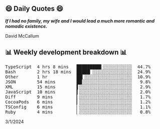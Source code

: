 ## 😄 Daily Quotes 😄

_**If I had no family, my wife and I would lead a much more romantic and nomadic existence.**_

David McCallum



## 📊 Weekly development breakdown 📊

<pre>TypeScript  4 hrs 8 mins   █████████▍░░░░░░░░░░░  44.7%
Bash        2 hrs 18 mins  █████▏░░░░░░░░░░░░░░░  24.9%
Other       1 hr           ██▎░░░░░░░░░░░░░░░░░░  10.9%
JSON        54 mins        ██░░░░░░░░░░░░░░░░░░░   9.8%
XML         15 mins        ▌░░░░░░░░░░░░░░░░░░░░   2.9%
JavaScript  10 mins        ▍░░░░░░░░░░░░░░░░░░░░   2.0%
Diff        9 mins         ▎░░░░░░░░░░░░░░░░░░░░   1.7%
CocoaPods   6 mins         ▎░░░░░░░░░░░░░░░░░░░░   1.2%
TSConfig    6 mins         ▏░░░░░░░░░░░░░░░░░░░░   1.1%
Ruby        4 mins         ▏░░░░░░░░░░░░░░░░░░░░   0.8%</pre>

3/1/2024